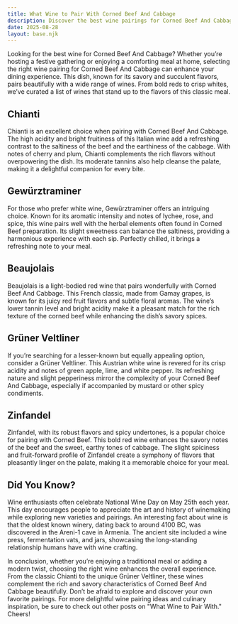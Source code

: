 ```yaml
---
title: What Wine to Pair With Corned Beef And Cabbage
description: Discover the best wine pairings for Corned Beef And Cabbage, from bold reds to crisp whites.
date: 2025-08-28
layout: base.njk
---
```


Looking for the best wine for Corned Beef And Cabbage? Whether you’re hosting a festive gathering or enjoying a comforting meal at home, selecting the right wine pairing for Corned Beef And Cabbage can enhance your dining experience. This dish, known for its savory and succulent flavors, pairs beautifully with a wide range of wines. From bold reds to crisp whites, we’ve curated a list of wines that stand up to the flavors of this classic meal.

## Chianti

Chianti is an excellent choice when pairing with Corned Beef And Cabbage. The high acidity and bright fruitiness of this Italian wine add a refreshing contrast to the saltiness of the beef and the earthiness of the cabbage. With notes of cherry and plum, Chianti complements the rich flavors without overpowering the dish. Its moderate tannins also help cleanse the palate, making it a delightful companion for every bite.

## Gewürztraminer

For those who prefer white wine, Gewürztraminer offers an intriguing choice. Known for its aromatic intensity and notes of lychee, rose, and spice, this wine pairs well with the herbal elements often found in Corned Beef preparation. Its slight sweetness can balance the saltiness, providing a harmonious experience with each sip. Perfectly chilled, it brings a refreshing note to your meal.

## Beaujolais

Beaujolais is a light-bodied red wine that pairs wonderfully with Corned Beef And Cabbage. This French classic, made from Gamay grapes, is known for its juicy red fruit flavors and subtle floral aromas. The wine’s lower tannin level and bright acidity make it a pleasant match for the rich texture of the corned beef while enhancing the dish’s savory spices.

## Grüner Veltliner

If you’re searching for a lesser-known but equally appealing option, consider a Grüner Veltliner. This Austrian white wine is revered for its crisp acidity and notes of green apple, lime, and white pepper. Its refreshing nature and slight pepperiness mirror the complexity of your Corned Beef And Cabbage, especially if accompanied by mustard or other spicy condiments.

## Zinfandel

Zinfandel, with its robust flavors and spicy undertones, is a popular choice for pairing with Corned Beef. This bold red wine enhances the savory notes of the beef and the sweet, earthy tones of cabbage. The slight spiciness and fruit-forward profile of Zinfandel create a symphony of flavors that pleasantly linger on the palate, making it a memorable choice for your meal.

## Did You Know?

Wine enthusiasts often celebrate National Wine Day on May 25th each year. This day encourages people to appreciate the art and history of winemaking while exploring new varieties and pairings. An interesting fact about wine is that the oldest known winery, dating back to around 4100 BC, was discovered in the Areni-1 cave in Armenia. The ancient site included a wine press, fermentation vats, and jars, showcasing the long-standing relationship humans have with wine crafting.

In conclusion, whether you’re enjoying a traditional meal or adding a modern twist, choosing the right wine enhances the overall experience. From the classic Chianti to the unique Grüner Veltliner, these wines complement the rich and savory characteristics of Corned Beef And Cabbage beautifully. Don’t be afraid to explore and discover your own favorite pairings. For more delightful wine pairing ideas and culinary inspiration, be sure to check out other posts on "What Wine to Pair With." Cheers!
